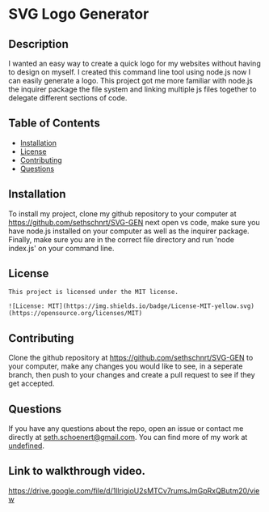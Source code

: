 # SVG Logo Generator

  ## Description

 I wanted an easy way to create a quick logo for my websites without having to design on myself. I created this command line tool using node.js now I can easily generate a logo. This project got me more familiar with node.js the inquirer package the file system and linking multiple js files together to delegate different sections of code.

## Table of Contents 

- [Installation](#installation)
- [License](#license)
- [Contributing](#contributing)
- [Questions](#questions)

## Installation

To install my project, clone my github repository to your computer at https://github.com/sethschnrt/SVG-GEN next open vs code, make sure you have node.js installed on your computer as well as the inquirer package. Finally, make sure you are in the correct file directory and run 'node index.js' on your command line.

## License
  
    This project is licensed under the MIT license. 
      
    ![License: MIT](https://img.shields.io/badge/License-MIT-yellow.svg) (https://opensource.org/licenses/MIT)

## Contributing

Clone the github repository at https://github.com/sethschnrt/SVG-GEN to your computer, make any changes you would like to see, in a seperate branch, then push to your changes and create a pull request to see if they get accepted.


## Questions

If you have any questions about the repo, open an issue or contact me directly at seth.schoenert@gmail.com. You can find more of my work at [undefined](https://github.com/seth-schnrt/).

## Link to walkthrough video.

 https://drive.google.com/file/d/1llrigioU2sMTCv7rumsJmGpRxQButm20/view
